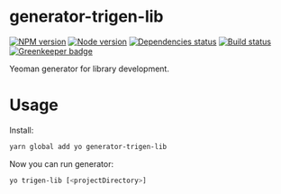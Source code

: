 # generator-trigen-lib

[![NPM version][npm]][npm-url]
[![Node version][node]][node-url]
[![Dependencies status][deps]][deps-url]
[![Build status][build]][build-url]
[![Greenkeeper badge][greenkeeper]][greenkeeper-url]

[npm]: https://img.shields.io/npm/v/generator-trigen-lib.svg
[npm-url]: https://npmjs.com/package/generator-trigen-lib

[node]: https://img.shields.io/node/v/generator-trigen-lib.svg
[node-url]: https://nodejs.org

[deps]: https://david-dm.org/TrigenSoftware/generator-trigen-lib.svg
[deps-url]: https://david-dm.org/TrigenSoftware/generator-trigen-lib

[build]: http://img.shields.io/travis/com/TrigenSoftware/generator-trigen-lib.svg
[build-url]: https://travis-ci.com/TrigenSoftware/generator-trigen-lib

[greenkeeper]: https://badges.greenkeeper.io/TrigenSoftware/generator-trigen-lib.svg
[greenkeeper-url]: https://greenkeeper.io/

Yeoman generator for library development.

# Usage

Install:

```bash
yarn global add yo generator-trigen-lib
```

Now you can run generator:

```bash
yo trigen-lib [<projectDirectory>]
```
